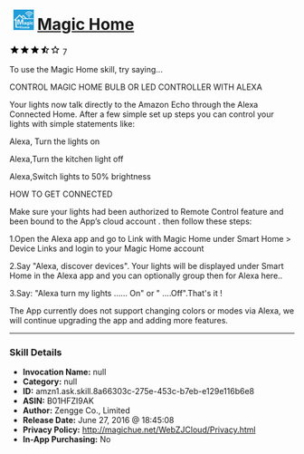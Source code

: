 # &nbsp;<img src="skill_icon" alt="Magic Home icon" width="36"> [Magic Home](http://alexa.amazon.com/#skills/amzn1.ask.skill.8a66303c-275e-453c-b7eb-e129e116b6e8)
![3.3 stars](../../images/ic_star_black_18dp_1x.png)![3.3 stars](../../images/ic_star_black_18dp_1x.png)![3.3 stars](../../images/ic_star_black_18dp_1x.png)![3.3 stars](../../images/ic_star_half_black_18dp_1x.png)![3.3 stars](../../images/ic_star_border_black_18dp_1x.png) 7

To use the Magic Home skill, try saying...

CONTROL MAGIC HOME BULB OR LED CONTROLLER WITH ALEXA

Your lights now talk directly to the Amazon Echo through the Alexa Connected Home. After a few simple set up steps you can control your lights with simple statements like:

Alexa, Turn the lights on

Alexa,Turn the kitchen light off

Alexa,Switch lights to 50% brightness


HOW TO GET CONNECTED

Make sure your lights had been authorized to Remote Control feature and been bound to the App’s cloud account . then follow these steps: 

1.Open the Alexa app and go to Link with Magic Home under Smart Home > Device Links and login to your Magic Home account

2.Say "Alexa, discover devices". Your lights will be displayed  under Smart Home in the Alexa app and you can optionally group then for Alexa here..

3.Say: "Alexa turn my lights …… On" or " ….Off".That's it !

The App currently does not support changing colors or modes via Alexa, we will continue upgrading the app and adding more features.

***

### Skill Details

* **Invocation Name:** null
* **Category:** null
* **ID:** amzn1.ask.skill.8a66303c-275e-453c-b7eb-e129e116b6e8
* **ASIN:** B01HFZI9AK
* **Author:** Zengge Co., Limited
* **Release Date:** June 27, 2016 @ 18:45:08
* **Privacy Policy:** http://magichue.net/WebZJCloud/Privacy.html
* **In-App Purchasing:** No
